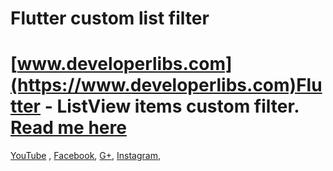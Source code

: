 # Flutter custom list filter


# [www.developerlibs.com](https://www.developerlibs.com)Flutter - ListView items custom filter. [Read me here](https://www.developerlibs.com/2018/11/flutter-listview-items-custom-filter.html)

[YouTube](https://youtu.be/TWZH0pL6sTI) ,
[Facebook](https://www.facebook.com/developerlibs), 
[G+](https://plus.google.com/109457600203481575432),
[Instagram](https://www.instagram.com/developerlibs/), 

